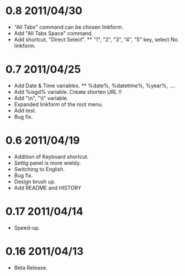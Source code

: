 # 0.8 2011/04/30

* "All Tabs" command can be chosen linkform.
* Add "All Tabs Space" command.
* Add shortcut, "Direct Select".
** "1", "2", "3", "4", "5" key, select No. linkform.

# 0.7 2011/04/25

* Add Date & Time variables.
** %date%, %datetime%, %year%, .... 
* Add %isgd% variable. Create shorten URL !!
* Add "\n", "\t" variable.
* Expanded linkform of the root menu.
* Add test.
* Bug fix.

# 0.6 2011/04/19

* Addition of Keyboard shortcut.
* Settig panel is more wieldy.
* Switching to English.
* Bug fix.
* Design brush up.
* Add README and HISTORY

# 0.17 2011/04/14

* Speed-up.

# 0.16 2011/04/13

* Beta Release.

